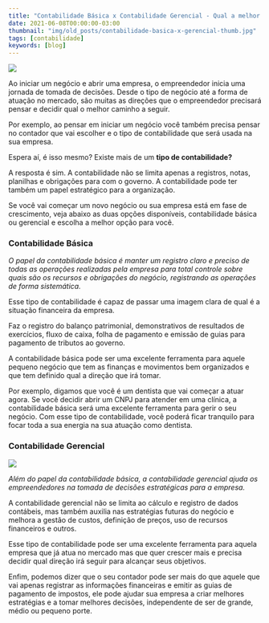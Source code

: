 ```yaml
---
title: "Contabilidade Básica x Contabilidade Gerencial - Qual a melhor para a sua empresa?"
date: 2021-06-08T00:00:00-03:00
thumbnail: "img/old_posts/contabilidade-basica-x-gerencial-thumb.jpg"
tags: [contabilidade]
keywords: [blog]
---
```


![](imgs/001.jpg)

Ao iniciar um negócio e abrir uma empresa, o empreendedor inicia uma jornada de tomada de decisões. Desde o tipo de negócio até a forma de atuação no mercado, são muitas as direções que o empreendedor precisará pensar e decidir qual o melhor caminho a seguir.

<!--more--> 

Por exemplo, ao pensar em iniciar um negócio você também precisa pensar no contador que vai escolher e o tipo de contabilidade que será usada na sua empresa.

Espera aí, é isso mesmo? Existe mais de um **tipo de contabilidade?**

A resposta é sim. A contabilidade não se limita apenas a registros, notas, planilhas e obrigações para com o governo. A contabilidade pode ter também um papel estratégico para a organização.

Se você vai começar um novo negócio ou sua empresa está em fase de crescimento, veja abaixo as duas opções disponíveis, contabilidade básica ou gerencial e escolha a melhor opção para você.

### Contabilidade Básica

_O papel da contabilidade básica é manter um registro claro e preciso de todas as operações realizadas pela empresa para total controle sobre quais são os recursos e obrigações do negócio, registrando as operações de forma sistemática._

Esse tipo de contabilidade é capaz de passar uma imagem clara de qual é a situação financeira da empresa.

Faz o registro do balanço patrimonial, demonstrativos de resultados de exercícios, fluxo de caixa, folha de pagamento e emissão de guias para pagamento de tributos ao governo.

A contabilidade básica pode ser uma excelente ferramenta para aquele pequeno negócio que tem as finanças e movimentos bem organizados e que tem definido qual a direção que irá tomar.

Por exemplo, digamos que você é um dentista que vai começar a atuar agora. Se você decidir abrir um CNPJ para atender em uma clínica, a contabilidade básica será uma excelente ferramenta para gerir o seu negócio. Com esse tipo de contabilidade, você poderá ficar tranquilo para focar toda a sua energia na sua atuação como dentista.

### Contabilidade Gerencial

![](imgs/002.jpg)

_Além do papel da contabilidade básica, a contabilidade gerencial ajuda os empreendedores na tomada de decisões estratégicas para a empresa._

A contabilidade gerencial não se limita ao cálculo e registro de dados contábeis, mas também auxilia nas estratégias futuras do negócio e melhora a gestão de custos, definição de preços, uso de recursos financeiros e outros.

Esse tipo de contabilidade pode ser uma excelente ferramenta para aquela empresa que já atua no mercado mas que quer crescer mais e precisa decidir qual direção irá seguir para alcançar seus objetivos.

Enfim, podemos dizer que o seu contador pode ser mais do que aquele que vai apenas registrar as informações financeiras e emitir as guias de pagamento de impostos, ele pode ajudar sua empresa a criar melhores estratégias e a tomar melhores decisões, independente de ser de grande, médio ou pequeno porte.